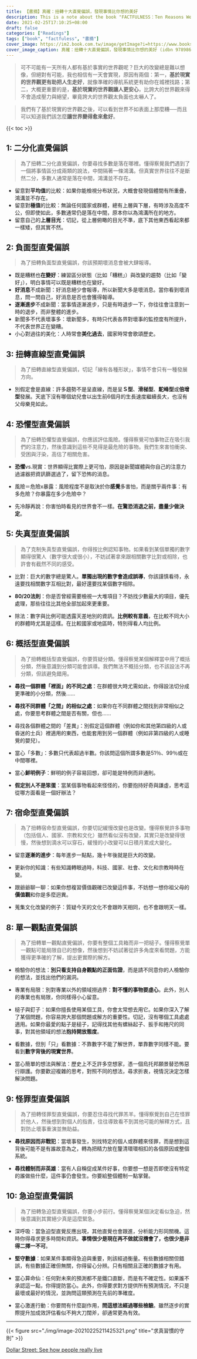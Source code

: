 ```yaml
---
title: 【書摘】真確：扭轉十大直覺偏誤，發現事情比你想的美好
description: This is a note about the book "FACTFULNESS：Ten Reasons We’re Wrong About the World--and Why Things Are Better Than You Think" (真確：扭轉十大直覺偏誤，發現事情比你想的美好)
date: 2021-02-25T17:10:25+08:00
draft: false
categories: ["Readings"]
tags: ["book", "factfuless", "書摘"]
cover_image: https://im2.book.com.tw/image/getImage?i=https://www.books.com.tw/img/001/079/04/0010790443_bc_01.jpg&v=5b2243fb&w=1200&h=630
cover_image_caption: 真確：扭轉十大直覺偏誤，發現事情比你想的美好 (idbn 9789861343242)
---
```




> 可不可能有一天所有人都有基於事實的世界觀呢？巨大的改變總是難以想像，但絕對有可能，我也相信有一天會實現，原因有兩個：第一，**基於現實的世界觀更有助把人生走好**，就像準確的導航系統更有助你在城裡找路；第二，大概更重要的是，**基於現實的世界觀讓人更安心**，比誇大的世界觀來得不會造成壓力與絕望，畢竟誇大的世界觀太負面也太嚇人了。

> 我們有了基於現實的世界觀之後，可以看到世界不如表面上那麼糟──而且可以知道我們該怎麼**讓世界變得愈來愈好**。



{{< toc >}}

## 1: 二分化直覺偏誤

> 為了扭轉二分化直覺偏誤，你要尋找多數是落在哪裡。懂得察覺我們遇到了一個將事情區分成兩類的說法，中間隔著一條鴻溝。但真實世界往往不是斷然二分，多數人通常是落在中間，鴻溝並不存在。

- 留意對**平均值**的比較：如果你能檢視分布狀況，大概會發現個體間有所重疊，鴻溝並不存在。 
- 留意對**極值**的比較：無論任何國家或群體，總有上層與下層，有時涉及高度不公，但即使如此，多數通常仍是落在中間，原本你以為鴻溝所在的地方。 
- 留意自己的**上層目光**：切記，從上層俯瞰的目光不準，底下其他東西看起來都一樣矮，但其實不然。



## 2: 負面型直覺偏誤

> 為了扭轉負面型直覺偏誤，你該預期壞消息會被大肆報導。

- 既是糟糕也**在變好**：練習區分狀態（比如「糟糕」）與改變的趨勢（比如「變好」），明白事情可以既是糟糕也在變好。  
- **好消息**不成新聞：好消息絕少會報導，所以新聞大多是壞消息。當你看到壞消息，問一問自己，好消息是否也會獲得報導。  
- **逐漸進步**不成新聞：當事情逐漸進步，只是有時退步一下，你往往會注意到一時的退步，而非整體的進步。  
- 新聞多不代表壞事多：壞新聞多，有時只代表各界對壞事的監控度有所提升，不代表世界正在變糟。 
- 小心對過往的美化：人時常會**美化過去**，國家時常會歌頌歷史。



## 3: 扭轉直線型直覺偏誤

> 為了扭轉直線型直覺偏誤，切記「線有各種形狀」，事情不會只有一種發展方向。

- 別假定會是直線：許多趨勢不是呈直線，而是呈**Ｓ型**、**滑梯型**、**駝峰型**或**倍增型**發展。天底下沒有哪個幼兒會以出生前6個月的生長速度繼續長大，也沒有父母樂見如此。



## 4: 恐懼型直覺偏誤

> 為了扭轉恐懼型直覺偏誤，你應該評估風險。懂得察覺可怕事物正在吸引我們的注意力，然後意識到這些不見得是最危險的事物。我們生來害怕衝突、受困與汙染，高估了相關危害。

- **恐懼**vs.現實：世界顯得比實際上更可怕，原因是新聞媒體與你自己的注意力過濾器把資訊篩選過了，留下恐怖的消息。

- 風險＝危險x暴露：風險程度不是取決於你**感覺**多害怕，而是關乎兩件事：有多危險？你暴露在多少危險中？

- 先冷靜再說：你害怕時看見的世界會不一樣。**在驚恐消退之前，盡量少做決定**。



## 5: 失真型直覺偏誤

> 為了克制失真型直覺偏誤，你得按比例認知事物。如果看到某個單獨的數字顯得很驚人（數字很大或很小），不妨試著拿來跟相關數字比對或相除，也許會有截然不同的感受。

- 比對：巨大的數字總是驚人。**單獨出現的數字會造成誤導**，你該謹慎看待，永遠要找相關數字互相比對，最好還要找某個數字相除。

- **80/20法則**：你是否曾經需要檢視一大堆項目？不妨找少數最大的項目，優先處理，那些往往比其他全部加起來更重要。

- 除法：數字與比例可能透露天差地別的資訊。**比例較有意義**，在比較不同大小的群體時尤其是這樣。在比較國家或地區時，特別得看人均比例。



## 6: 概括型直覺偏誤

> 為了扭轉概括型直覺偏誤，你要質疑分類。懂得察覺某個解釋當中用了概括分類，然後意識到分類可能會誤導。我們無法不概括分類，也不該設法不再分類，但該避免錯用。

- **尋找一個群體「裡面」的不同之處**：在群體很大時尤需如此，你得設法切分成更準確的小分類，然後……

- **尋找不同群體「之間」的相似之處**：如果你在不同群體之間找到非常相似之處，你要思考群體之間是否有關，但也……

- 尋找各個群體之間的「差異」：別假定這個群體（例如你和其他第四級的人或昏迷的士兵）裡適用的東西，也能套用到另一個群體（例如非第四級的人或睡覺的嬰兒）。

- 當心「多數」：多數只代表超過半數。你該問這個所謂多數是51％、99％或在中間哪裡。

- 當心**鮮明例子**：鮮明的例子容易回想，卻可能是特例而非通則。

- **假定別人不是笨蛋**：當某個事物看起來怪怪的，你要抱持好奇與謙虛，思考這從哪方面看是一個好辦法？



## 7: 宿命型直覺偏誤

> 為了扭轉宿命型直覺偏誤，你要切記緩慢改變也是改變。懂得察覺許多事物（包括個人、國家、宗教和文化）雖然看似沒有改變，其實只是改變得很慢，然後想到滴水可以穿石，緩慢的小改變可以日積月累成大變化。

- 留意**逐漸的進步**：每年進步一點點，幾十年後就是巨大的改變。

- 更新你的知識：有些知識轉眼過時，科技、國家、社會、文化和宗教時時在變。

- 跟爺爺聊一聊：如果你想複習價值觀確已改變這件事，不妨想一想你祖父母的**價值觀**和你是多麼迥異。

- 蒐集文化改變的例子：質疑今天的文化不會跟昨天相同，也不會跟明天一樣。



## 8: 單一觀點直覺偏誤

> 為了扭轉單一觀點直覺偏誤，你要有整個工具箱而非一把槌子。懂得察覺單一觀點可能局限自已的想像，然後想到不妨試著從許多角度來看問題，方能獲得更準確的了解，提出更實際的解方。

- 檢驗你的想法：**別只看支持自身觀點的正面佐證**，而是請不同意你的人檢驗你的想法，並找出他們的漏洞。

- 專業有局限：別對專業以外的領域撈過界：**對不懂的事物要虛心**。此外，別人的專業也有局限，你同樣得小心留意。

- 槌子與釘子：如果你擅長使用某個工具，你會太常想去用它。如果你深入了解了某個問題，你容易誇大那個問題或解方的重要性。切記，沒有哪個工具處處適用。如果你最愛的點子是槌子，記得找其他有螺絲起子、扳手和捲尺的同事，對其他領域的想法**抱持開放態度**。

- 看數據，但別「只」看數據：不靠數字不能了解世界，單靠數字同樣不能。要看到**數字背後的現實世界**。

- 當心簡單的想法與解法：歷史上不乏許多空想家，憑一個烏托邦願景替恐怖惡行辯護。你要歡迎複雜的思考，對照不同的想法，尋求折衷，視情況決定怎樣解決問題。



## 9: 怪罪型直覺偏誤

> 為了扭轉怪罪型直覺偏誤，你要忍住尋找代罪羔羊。懂得察覺到自己在怪罪於他人，然後想到對個人的指責，往往導致看不到其他可能的解釋方式，且對防止壞事重演並無助益。

- **尋找原因而非戰犯**：當壞事發生，別找特定的個人或群體來怪罪，而是想到這背後可能不是有誰故意為之，轉為把精力放在釐清環環相扣的各個原因或整個系統。

- **尋找體制而非英雄**：當有人自稱促成某件好事，你要想一想是否即使沒有特定的誰做些什麼，這件事仍會發生。你要給整個體制一點掌聲。



## 10: 急迫型直覺偏誤

> 為了扭轉急迫型直覺偏誤，你要小步前行。懂得察覺某個決定看似急迫，然後意識到其實絕少真是這麼緊急。

- 深呼吸：當急迫型直覺反應出現，其他直覺也會跟進，分析能力形同關機。這時你得尋求更多時間和資訊。**事情很少是現在再不做就沒機會了，也很少是非得二擇一不可**。

- **堅守數據**：如果某件事顯得急迫與重要，則該經過衡量。有些數據相關但錯誤，有些數據正確但無關，你得留心分辨。只有相關且正確的數據才有用。

- 當心算命仙：任何對未來的預測都不是鐵口直斷，而是有不確定性。如果誰不承認這一點，你得提防當心。此外，你得要求對方提供所有預測情況，不只是最壞或最好的情況，並詢問這類預測在先前的準確度。

- 當心激進行動：你要問有什麼副作用，**問這想法經過哪些檢驗**。雖然逐步的實際提升加成效評估看似不夠大刀闊斧，卻通常更為有效。

---

{{< figure src="./img/image-20210225211425321.png" title="求真習慣的守則" >}}


[Dollar Street: See how people really live](https://www.dollarstreet.org)
